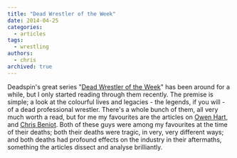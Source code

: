 ```yaml
---
title: "Dead Wrestler of the Week"
date: 2014-04-25
categories: 
  - articles
tags: 
  - wrestling
authors: 
  - chris
archived: true
---
```


Deadspin's great series "[Dead Wrestler of the Week](http://deadspin.com/tag/dead-wrestler-of-the-week)" has been around for a while, but I only started reading through them recently. The premise is simple; a look at the colourful lives and legacies - the legends, if you will - of a dead professional wrestler. There's a whole bunch of them, all very much worth a read, but for me my favourites are the articles on [Owen Hart](http://deadspin.com/5608464/dead-wrestler-of-the-week-owen-hart), and [Chris Beniot](http://deadspin.com/dead-wrestler-of-the-week-chris-benoit-1468485429). Both of these guys were among my favourites at the time of their deaths; both their deaths were tragic, in very, very different ways; and both deaths had profound effects on the industry in their aftermaths, something the articles dissect and analyse brilliantly.
